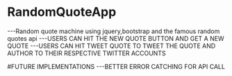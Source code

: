 # RandomQuoteApp
---Random quote machine using jquery,bootstrap and the famous random quotes api
---USERS CAN HIT THE NEW QUOTE BUTTON AND GET A NEW QUOTE
---USERS CAN HIT TWEET QUOTE TO TWEET THE QUOTE AND AUTHOR TO THEIR RESPECTIVE TWITTER ACCOUNTS


#FUTURE IMPLEMENTATIONS
---BETTER ERROR CATCHING FOR API CALL 
